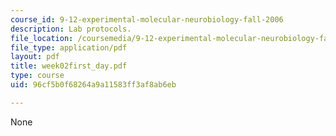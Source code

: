 ```yaml
---
course_id: 9-12-experimental-molecular-neurobiology-fall-2006
description: Lab protocols.
file_location: /coursemedia/9-12-experimental-molecular-neurobiology-fall-2006/96cf5b0f68264a9a11583ff3af8ab6eb_week02first_day.pdf
file_type: application/pdf
layout: pdf
title: week02first_day.pdf
type: course
uid: 96cf5b0f68264a9a11583ff3af8ab6eb

---
```

None